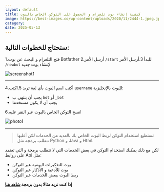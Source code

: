 ```yaml
---
layout: default
title: كيفية إنشاء بوت تلغرام و الحصول على التوكن الخاص بالبوت
image: https://best-images.co/wp-content/uploads/2020/11/2444-1.jpeg.jpg
category: 
date: 2025-05-13
---
```

## ستحتاج للخطوات التالية:

1.فتح التلغرام و البحث عن بوت Botfather
2.أرسل الأمر `/start` للبدأ
3.أرسل الأمر `/newbot` لإنشاء بوت جديد


![screenshot1](https://www.dropbox.com/scl/fi/5uv35k9sdmdi0znrtin5q/Created-with-Grafika-10.png?rlkey=lpilfi05gkgc9cdma7setvdue&st=qxxlhfjd&raw=1)

---

4.أكتب اسم البوت بأي لغة تريد
5.اكتب `username` للبوت بالإنجليزية:
   - يجب أن ينتهي ب `bot` أو `_bot`
   - يجب أن لا يكون مستخدما
		
6.انسخ التوكن الخاص بالبوت عبر النقر عليه


![photo1](https://www.dropbox.com/scl/fi/zj6b4bryr1qk98qhfm60x/Created-with-Grafika-11.png?rlkey=37ojkt8g61fajgibr57ru62wb&st=n1qcyy93&raw=1)

---


> تستطيع استخدام التوكن لربط البوت الخاص بك  بالعديد من الخدمات لكن أغلبها تتطلب برمجة مثل Python و Java و Html.

لكن مع ذلك يمكنك استخدام التوكن في بعض الخدمات التي لا تتطلب برمجة و التي تعتمد على روابط Api مثل:
- بوت للتذكيرات اليومية عبر التوكن
- بوت للأدعية و الأذكار عبر التوكن
- ربط البوت ببعض الخدمات عبر التوكن

**إذا كنت تريد مثالا بدون برمجة [شاهد هنا](https://www.youtube.com/watch?v=C_8Dc8WGssg)**
